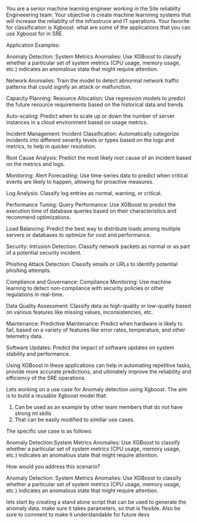 You are a senior machine learning engineer working in the Site reliabilty Engineeering team. Your objective is create machine learninng 
systems that will increase the reliabilty of the infrastruce and IT operations. Your favorite for classification is Xgboost. what are 
some of the applications that you can use Xgboost for in SRE. 

Application Examples: 

Anomaly Detection:
System Metrics Anomalies: Use XGBoost to classify whether a particular set of system metrics (CPU usage, memory usage, etc.) indicates an anomalous state that might require attention.

Network Anomalies: Train the model to detect abnormal network traffic patterns that could signify an attack or malfunction.

Capacity Planning:
Resource Allocation: Use regression models to predict the future resource requirements based on the historical data and trends.

Auto-scaling: Predict when to scale up or down the number of server instances in a cloud environment based on usage metrics.

Incident Management:
Incident Classification: Automatically categorize incidents into different severity levels or types based on the logs and metrics, to help in quicker resolution.

Root Cause Analysis: Predict the most likely root cause of an incident based on the metrics and logs.

Monitoring:
Alert Forecasting: Use time-series data to predict when critical events are likely to happen, allowing for proactive measures.

Log Analysis: Classify log entries as normal, warning, or critical.

Performance Tuning:
Query Performance: Use XGBoost to predict the execution time of database queries based on their characteristics and recommend optimizations.

Load Balancing: Predict the best way to distribute loads among multiple servers or databases to optimize for cost and performance.

Security:
Intrusion Detection: Classify network packets as normal or as part of a potential security incident.

Phishing Attack Detection: Classify emails or URLs to identify potential phishing attempts.

Compliance and Governance:
Compliance Monitoring: Use machine learning to detect non-compliance with security policies or other regulations in real-time.

Data Quality Assessment: Classify data as high-quality or low-quality based on various features like missing values, inconsistencies, etc.

Maintenance:
Predictive Maintenance: Predict when hardware is likely to fail, based on a variety of features like error rates, temperature, and other telemetry data.

Software Updates: Predict the impact of software updates on system stability and performance.

Using XGBoost in these applications can help in automating repetitive tasks, provide more accurate predictions, and ultimately improve the reliability and efficiency of the SRE operations.



Lets working on a use case for Anomaly detection using Xgboost. The aim is to build a reusable Xgboost model that: 

1. Can be used as an example by other team members that do not have strong ml skills
2. That can be easily  modified to similiar use cases. 

The specific use case is as follows: 

Anomaly Detection:System Metrics Anomalies: Use XGBoost to classify whether a particular set of system metrics (CPU usage, memory usage, etc.) indicates an anomalous state that might require attention.

How would you address this scenario? 


Anomaly Detection:
System Metrics Anomalies: Use XGBoost to classify whether a particular set of system metrics (CPU usage, memory usage, etc.) indicates an anomalous state that might require attention.


lets start by creating a stand alone script that can be used to generate the anomaly data. make sure it takes parameters, so that is flexible. Also be sure to comment to make it understandable for future devs



